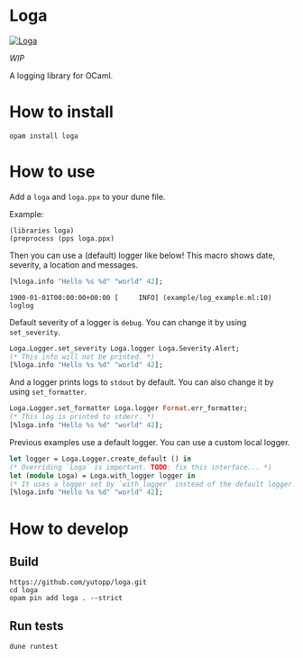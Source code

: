 # Loga

[![Loga](https://circleci.com/gh/yutopp/loga.svg?style=svg)](https://circleci.com/gh/yutopp/loga)

*WIP*

A logging library for OCaml.

# How to install

```
opam install loga
```

# How to use

Add a `loga` and `loga.ppx` to your dune file.

Example:

```
(libraries loga)
(preprocess (pps loga.ppx)
```

Then you can use a (default) logger like below! This macro shows date, severity, a location and messages.

``` ocaml
[%loga.info "Hello %s %d" "world" 42];
```

``` shell
1900-01-01T00:00:00+00:00 [     INFO] (example/log_example.ml:10) loglog
```

Default severity of a logger is `debug`. You can change it by using `set_severity`.

``` ocaml
Loga.Logger.set_severity Loga.logger Loga.Severity.Alert;
(* This info will not be printed. *)
[%loga.info "Hello %s %d" "world" 42];
```

And a logger prints logs to `stdout` by default. You can also change it by using `set_formatter`.

``` ocaml
Loga.Logger.set_formatter Loga.logger Format.err_formatter;
(* This log is printed to stderr. *)
[%loga.info "Hello %s %d" "world" 42];
```

Previous examples use a default logger. You can use a custom local logger.

``` ocaml
let logger = Loga.Logger.create_default () in
(* Overriding `Loga` is important. TODO: fix this interface... *)
let (module Loga) = Loga.with_logger logger in
(* It uses a logger set by `with_logger` instead of the default logger. *)
[%loga.info "Hello %s %d" "world" 42];
```

# How to develop

## Build

```
https://github.com/yutopp/loga.git
cd loga
opam pin add loga . --strict
```

## Run tests
``` 
dune runtest
```
